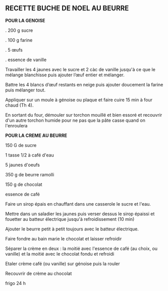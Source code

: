
## RECETTE BUCHE DE NOEL AU BEURRE



**POUR LA GENOISE**

. 200 g sucre

. 100 g farine

. 5 œufs

. essence de vanille

Travailler les 4 jaunes avec le sucre et 2 càc de vanille jusqu'à ce que le mélange blanchisse puis ajouter l’œuf entier et mélanger.

Battre les 4 blancs d’œuf restants en neige puis
ajouter doucement la farine puis mélanger tout.

Appliquer sur un moule à génoise ou plaque et
faire cuire 15 min à four chaud (Th 4).

En sortant du four, démouler sur torchon mouillé et bien essoré et recouvrir d'un autre torchon humide pour ne pas que la pâte casse quand on l'enroulera



**POUR LA CREME AU BEURRE**

150 G de sucre

1 tasse 1/2 à café d'eau

5 jaunes d'oeufs

350 g de beurre ramolli

150 g de chocolat

essence de café

Faire un sirop épais en chauffant dans une casserole le sucre et l'eau.

Mettre dans un saladier les jaunes puis verser dessus le sirop épaissi et fouetter au batteur électrique jusqu'à refroidissement (10 min)

Ajouter le beurre petit à petit toujours avec le batteur électrique.

Faire fondre au bain marie le chocolat et laisser refroidir

Séparer la crème en deux : la moitié avec l'essence de café (au choix, ou vanille) et la moitié avec le chocolat fondu et refroidi

Etaler crème café (ou vanille) sur génoise puis la rouler

Recouvrir de crème au chocolat

frigo 24 h
